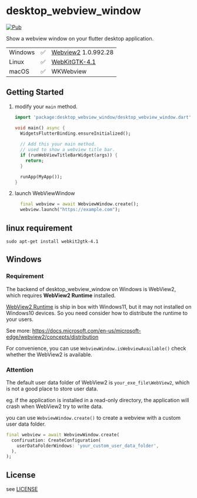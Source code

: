 # desktop_webview_window

[![Pub](https://img.shields.io/pub/v/desktop_webview_window.svg)](https://pub.dev/packages/desktop_webview_window)

Show a webview window on your flutter desktop application.

|          |       |     |
| -------- | ------- | ---- |
| Windows  | ✅     | [Webview2](https://www.nuget.org/packages/Microsoft.Web.WebView2) 1.0.992.28 |
| Linux    | ✅    |  [WebKitGTK-4.1](https://webkitgtk.org/reference/webkit2gtk/stable/index.html) |
| macOS    | ✅     |  WKWebview |

## Getting Started

1. modify your `main` method.
   ```dart
   import 'package:desktop_webview_window/desktop_webview_window.dart';
   
   void main() async {
     WidgetsFlutterBinding.ensureInitialized();
     
     // Add this your main method.
     // used to show a webview title bar.
     if (runWebViewTitleBarWidget(args)) {
       return;
     }
   
     runApp(MyApp());
   }
   
   ```

2. launch WebViewWindow

   ```dart
     final webview = await WebviewWindow.create();
     webview.launch("https://example.com");
   ```

## linux requirement

```shell
sudo apt-get install webkit2gtk-4.1
```

## Windows

### Requirement

The backend of desktop_webview_window on Windows is WebView2, which requires **WebView2 Runtime** installed.

[WebView2 Runtime](https://developer.microsoft.com/en-us/microsoft-edge/webview2) is ship in box with Windows11, but
it may not installed on Windows10 devices. So you need consider how to distribute the runtime to your users.

See more: https://docs.microsoft.com/en-us/microsoft-edge/webview2/concepts/distribution

For convenience, you can use `WebviewWindow.isWebviewAvailable()` check whether the WebView2 is available.

### Attention

The default user data folder of WebView2 is `your_exe_file\WebView2`, which is not a good place to store user data.

eg. if the application is installed in a read-only directory, the application will crash when WebView2 try to write data.

you can use `WebviewWindow.create()` to create a webview with a custom user data folder.

```dart
final webview = await WebviewWindow.create(
  confiruation: CreateConfiguration(
    userDataFolderWindows: 'your_custom_user_data_folder',
  ),
);
```

## License

see [LICENSE](./LICENSE)
